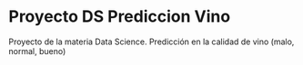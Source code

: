 # Proyecto DS Prediccion Vino

Proyecto de la materia Data Science.  Predicción en la calidad de vino (malo, normal, bueno)